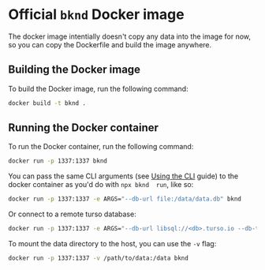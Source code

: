 # Official `bknd` Docker image
The docker image intentially doesn't copy any data into the image for now, so you can copy the 
Dockerfile and build the image anywhere.

## Building the Docker image
To build the Docker image, run the following command:

```bash
docker build -t bknd .
```

## Running the Docker container
To run the Docker container, run the following command:

```bash
docker run -p 1337:1337 bknd
```

You can pass the same CLI arguments (see [Using the CLI](https://docs.bknd.io/cli) guide) to the 
docker container as you'd do with 
`npx bknd 
run`, 
like so:
    
```bash
docker run -p 1337:1337 -e ARGS="--db-url file:/data/data.db" bknd
```
Or connect to a remote turso database:
```bash
docker run -p 1337:1337 -e ARGS="--db-url libsql://<db>.turso.io --db-token <token>" bknd
```

To mount the data directory to the host, you can use the `-v` flag:
```bash
docker run -p 1337:1337 -v /path/to/data:/data bknd
```